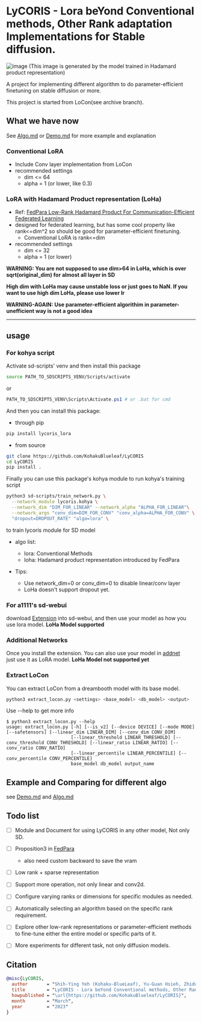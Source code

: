 # LyCORIS - Lora beYond Conventional methods, Other Rank adaptation Implementations for Stable diffusion.

![image](https://user-images.githubusercontent.com/59680068/224026402-7b779d58-5164-4ecd-a807-f98badae589e.png)
(This image is generated by the model trained in Hadamard product representation)

A project for implementing different algorithm to do parameter-efficient finetuning on stable diffusion or more.

This project is started from LoCon(see archive branch).


## What we have now
See [Algo.md](https://github.com/KohakuBlueleaf/LyCORIS/blob/main/Algo.md) or [Demo.md](https://github.com/KohakuBlueleaf/LyCORIS/blob/main/Demo.md) for more example and explanation

### Conventional LoRA
* Include Conv layer implementation from LoCon
* recommended settings
  * dim <= 64
  * alpha = 1 (or lower, like 0.3)


### LoRA with Hadamard Product representation (LoHa)
* Ref: [FedPara Low-Rank Hadamard Product For Communication-Efficient Federated Learning](https://openreview.net/pdf?id=d71n4ftoCBy)
* designed for federated learning, but has some cool property like rank<=dim^2 so should be good for parameter-efficient finetuning.
  * Conventional LoRA is rank<=dim
* recommended settings
  * dim <= 32
  * alpha = 1 (or lower)
  
**WARNING: You are not supposed to use dim>64 in LoHa, which is over sqrt(original_dim) for almost all layer in SD**

**High dim with LoHa may cause unstable loss or just goes to NaN. If you want to use high dim LoHa, please use lower lr**

**WARNING-AGAIN: Use parameter-efficient algorithim in parameter-unefficient way is not a good idea**

---

## usage
### For kohya script
Activate sd-scripts' venv and then install this package
```bash
source PATH_TO_SDSCRIPTS_VENV/Scripts/activate
```
or
```powershell
PATH_TO_SDSCRIPTS_VENV\Scripts\Activate.ps1 # or .bat for cmd
```

And then you can install this package:
* through pip
```bash
pip install lycoris_lora
```

* from source
```bash
git clone https://github.com/KohakuBlueleaf/LyCORIS
cd LyCORIS
pip install .
```

Finally you can use this package's kohya module to run kohya's training script
```bash
python3 sd-scripts/train_network.py \
  --network_module lycoris.kohya \
  --network_dim "DIM_FOR_LINEAR" --network_alpha "ALPHA_FOR_LINEAR"\
  --network_args "conv_dim=DIM_FOR_CONV" "conv_alpha=ALPHA_FOR_CONV" \
  "dropout=DROPOUT_RATE" "algo=lora" \
```
to train lycoris module for SD model

* algo list:
  * lora: Conventional Methods
  * loha: Hadamard product representation introduced by FedPara

* Tips:
  * Use network_dim=0 or conv_dim=0 to disable linear/conv layer
  * LoHa doesn't support dropout yet.


### For a1111's sd-webui
download [Extension](https://github.com/KohakuBlueleaf/a1111-sd-webui-locon) into sd-webui, and then use your model as how you use lora model.
**LoHa Model supported**


### Additional Networks
Once you install the extension. You can also use your model in [addnet](https://github.com/kohya-ss/sd-webui-additional-networks/releases)<br>
just use it as LoRA model.
**LoHa Model not supported yet**


### Extract LoCon
You can extract LoCon from a dreambooth model with its base model.
```bash
python3 extract_locon.py <settings> <base_model> <db_model> <output>
```
Use --help to get more info
```
$ python3 extract_locon.py --help
usage: extract_locon.py [-h] [--is_v2] [--device DEVICE] [--mode MODE] [--safetensors] [--linear_dim LINEAR_DIM] [--conv_dim CONV_DIM]
                        [--linear_threshold LINEAR_THRESHOLD] [--conv_threshold CONV_THRESHOLD] [--linear_ratio LINEAR_RATIO] [--conv_ratio CONV_RATIO]
                        [--linear_percentile LINEAR_PERCENTILE] [--conv_percentile CONV_PERCENTILE]
                        base_model db_model output_name
```


## Example and Comparing for different algo
see [Demo.md](https://github.com/KohakuBlueleaf/LyCORIS/blob/lycoris/Demo.md) and [Algo.md](https://github.com/KohakuBlueleaf/LyCORIS/blob/lycoris/Algo.md)


## Todo list
- [ ] Module and Document for using LyCORIS in any other model, Not only SD.
- [ ] Proposition3 in [FedPara](https://arxiv.org/abs/2108.06098)
  * also need custom backward to save the vram
- [ ] Low rank + sparse representation
- [ ] Support more operation, not only linear and conv2d.
- [ ] Configure varying ranks or dimensions for specific modules as needed.
- [ ] Automatically selecting an algorithm based on the specific rank requirement.
- [ ] Explore other low-rank representations or parameter-efficient methods to fine-tune either the entire model or specific parts of it.
- [ ] More experiments for different task, not only diffusion models.


## Citation
```bibtex
@misc{LyCORIS,
  author       = "Shih-Ying Yeh (Kohaku-BlueLeaf), Yu-Guan Hsieh, Zhidong Gao",
  title        = "LyCORIS - Lora beYond Conventional methods, Other Rank adaptation Implementations for Stable diffusion",
  howpublished = "\url{https://github.com/KohakuBlueleaf/LyCORIS}",
  month        = "March",
  year         = "2023"
}
```
